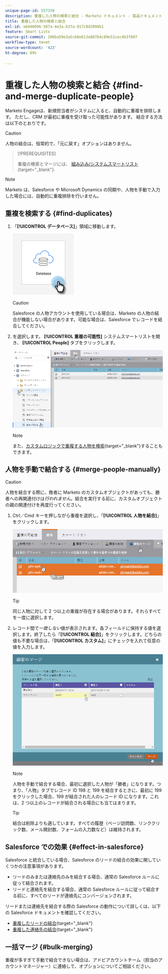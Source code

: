 ```yaml
---
unique-page-id: 557339
description: 重複した人物の検索と結合 - Marketo ドキュメント - 製品ドキュメント
title: 重複した人物の検索と結合
exl-id: a6d46096-587a-4e3a-b37a-917c0d2098b1
feature: Smart Lists
source-git-commit: 208ba59e3a5cb8e613e887b4c89e51cec4b3f897
workflow-type: tm+mt
source-wordcount: '423'
ht-degree: 89%

---
```


# 重複した人物の検索と結合 {#find-and-merge-duplicate-people}

Marketo Engageは、新規担当者がシステムに入ると、自動的に重複を排除します。 ただし、CRM が最初に重複を受け取った可能性があります。 結合する方法は以下のとおりです。

>[!CAUTION]
>
>人物の結合は、恒常的で、「元に戻す」オプションはありません。

>[!PREREQUISITES]
>
>重複の検索とマージには、 [組み込み/システムスマートリスト](/help/marketo/product-docs/core-marketo-concepts/smart-lists-and-static-lists/using-smart-lists/use-built-in-system-smart-lists.md){target="_blank"}.

>[!NOTE]
>
>Marketo は、Salesforce や Microsoft Dynamics の同期や、人物を手動で入力した場合には、自動的に重複排除を行いません。

## 重複を検索する {#find-duplicates}

1. 「**[!UICONTROL データベース]**」領域に移動します。

   ![](assets/find-and-merge-duplicate-people-1.png)

   >[!CAUTION]
   >
   >Salesforce の人物アカウントを使用している場合は、Marketo の人物の結合が機能しない場合があります。可能な場合は、Salesforce でレコードを結合してください。

1. を選択します。 **[!UICONTROL 重複の可能性]** システムスマートリストを開き、 **[!UICONTROL People]** タブをクリックします。

   ![](assets/find-and-merge-duplicate-people-2.png)

   >[!NOTE]
   >
   >また、[カスタムロジックで重複する人物を検索](/help/marketo/product-docs/core-marketo-concepts/smart-lists-and-static-lists/managing-people-in-smart-lists/find-duplicate-people-with-custom-logic.md){target="_blank"}することもできます。

## 人物を手動で結合する {#merge-people-manually}

>[!CAUTION]
>
>人物を結合する際に、敗者に Marketo のカスタムオブジェクトがあっても、勝者への再関連付けは&#x200B;_行われません_。結合を実行する前に、カスタムオブジェクトの親の関連付けを再度行ってください。

1. Ctrl／Cmd キーを押しながら重複を選択し、「**[!UICONTROL 人物を結合]**」をクリックします。

   ![](assets/find-and-merge-duplicate-people-3.png)

   >[!TIP]
   >
   >同じ人物に対して 2 つ以上の重複が存在する場合があります。それらすべてを一度に選択します。

1. レコード間で&#x200B;_一致しない_&#x200B;値が表示されます。各フィールドに保持する値を選択します。終了したら「**[!UICONTROL 結合]**」をクリックします。どちらの値も不要な場合は、「**[!UICONTROL カスタム]**」にチェックを入れて任意の値を入力します。

   ![](assets/find-and-merge-duplicate-people-4.png)

   >[!NOTE]
   >
   >人物を手動で結合する場合、最初に選択した人物が「勝者」になります。つまり、「人物」タブでレコード ID 198 と 199 を結合するときに、最初に 199 をクリックした場合、199 が結合された人のレコード ID になります。これは、2 つ以上のレコードが結合される場合にも当てはまります。

   >[!TIP]
   >
   >結合は削除よりも適しています。すべての履歴（ページ訪問数、リンククリック数、メール開封数、フォームの入力数など）は維持されます。

## Salesforce での効果 {#effect-in-salesforce}

Salesforce と統合している場合、Salesforce のリードの結合の効果に関していくつかの注意事項があります。

* リードのみまたは連絡先のみを結合する場合、通常の Salesforce ルールに従って結合されます。
* リードと連絡先を結合する場合、通常の Salesforce ルールに従って結合する前に、すべてのリードが連絡先にコンバージョンされます。

リードまたは連絡先を結合する際の Salesforce の動作について詳しくは、以下の Salesforce ドキュメントを確認してください。

* [重複したリードの結合](https://help.salesforce.com/HTViewHelpDoc?id=leads_merge.htm&amp;language=en_US){target="_blank"}
* [重複した連絡先の結合](https://help.salesforce.com/HTViewHelpDoc?id=contacts_merge.htm&amp;language=en_US){target="_blank"}

## 一括マージ {#bulk-merging}

重複が多すぎて手動で結合できない場合は、アドビアカウントチーム（担当のアカウントマネージャー）に連絡して、オプションについてご相談ください。
